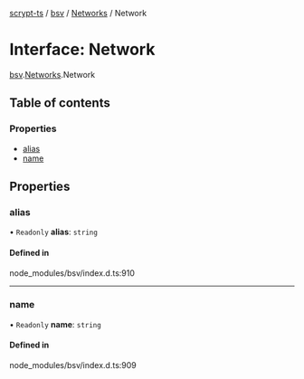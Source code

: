 [scrypt-ts](../README.md) / [bsv](../modules/bsv.md) / [Networks](../modules/bsv.Networks.md) / Network

# Interface: Network

[bsv](../modules/bsv.md).[Networks](../modules/bsv.Networks.md).Network

## Table of contents

### Properties

- [alias](bsv.Networks.Network.md#alias)
- [name](bsv.Networks.Network.md#name)

## Properties

### alias

• `Readonly` **alias**: `string`

#### Defined in

node_modules/bsv/index.d.ts:910

___

### name

• `Readonly` **name**: `string`

#### Defined in

node_modules/bsv/index.d.ts:909
